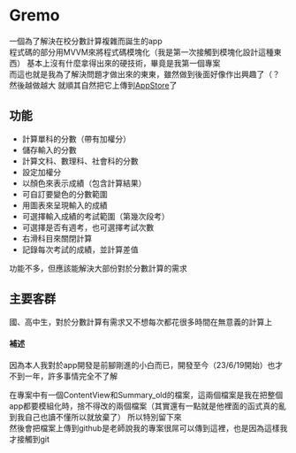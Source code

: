 # Gremo
  
一個為了解決在校分數計算複雜而誕生的app  
程式碼的部分用MVVM來將程式碼模塊化（我是第一次接觸到模塊化設計這種東西） 
基本上沒有什麼拿得出來的硬技術，畢竟是我第一個專案  
而這也就是我為了解決問題才做出來的東東，雖然做到後面好像作出興趣了（？  
然後越做越大 就順其自然把它上傳到[AppStore](https://apps.apple.com/tw/app/gremo/id6450648780)了  

## 功能
 - 計算單科的分數（帶有加權分）
 - 儲存輸入的分數
 - 計算文科、數理科、社會科的分數
 - 設定加權分
 - 以顏色來表示成績（包含計算結果）
 - 可自訂要變色的分數範圍
 - 用圖表來呈現輸入的成績
 - 可選擇輸入成績的考試範圍（第幾次段考）
 - 可選擇是否有週考，也可選擇考試次數
 - 右滑科目來關閉計算
 - 記錄每次考試的成績，並計算差值

功能不多，但應該能解決大部份對於分數計算的需求  

## 主要客群
國、高中生，對於分數計算有需求又不想每次都花很多時間在無意義的計算上

#### 補述
  
因為本人我對於app開發是前腳剛進的小白而已，開發至今（23/6/19開始）也才不到一年，許多事情完全不了解

在專案中有一個ContentView和Summary_old的檔案，這兩個檔案是我在把整個app都要模組化時，捨不得改的兩個檔案（其實還有一點就是他裡面的函式真的亂到我自己也讀不懂所以就放棄了） 
所以特別留下來  
然後會把檔案上傳到github是老師說我的專案很屌可以傳到這裡，也是因為這樣我才接觸到git

